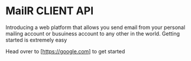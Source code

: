 # MailR CLIENT API

Introducing a web platform that allows you send email from your personal mailing account or busuiness account 
to any other in the world. Getting started is extremely easy

Head ovrer to [https://google.com] to get started
